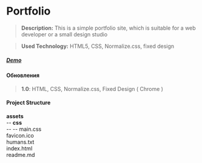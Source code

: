 # Portfolio

>**Description:** This is a simple portfolio site, which is suitable for a web developer or a small design studio

>**Used Technology:** HTML5, CSS, Normalize.css, fixed design

##### [**Demo**](https://cdn.rawgit.com/smart-com/portfolio/master/index.html)

#### Обновления

> **1.0**: HTML, CSS, Normalize.css, Fixed Design ( Chrome )

#### Project Structure

**assets**  
-- **css**  
-- -- main.css  
favicon.ico  
humans.txt  
index.html  
readme.md  